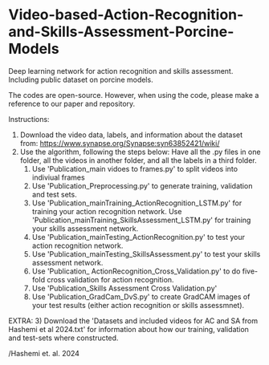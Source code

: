 # Video-based-Action-Recognition-and-Skills-Assessment-Porcine-Models
Deep learning network for action recognition and skills assessment. Including public dataset on porcine models.

The codes are open-source. However, when using the code, please make a reference to our paper and repository.

Instructions:

1) Download the video data, labels, and information about the dataset from: https://www.synapse.org/Synapse:syn63852421/wiki/
2) Use the algorithm, following the steps below:
   Have all the .py files in one folder, all the videos in another folder, and all the labels in a third folder.
   1) Use 'Publication_main vidoes to frames.py' to split videos into indiviual frames
   2) Use 'Publication_Preprocessing.py' to generate training, validation and test sets.
   3) Use 'Publication_mainTraining_ActionRecognition_LSTM.py' for training your action recognition network.
      Use 'Publication_mainTraining_SkillsAssessment_LSTM.py' for training your skills assessment network.
   4) Use 'Publication_mainTesting_ActionRecognition.py' to test your action recognition network.
   5) Use 'Publication_mainTesting_SkillsAssessment.py' to test your skills assessment network.
   6) Use 'Publication_ ActionRecognition_Cross_Validation.py' to do five-fold cross validation for action recognition.
   7) Use 'Publication_Skills Assessment Cross Validation.py'
   8) Use 'Publication_GradCam_DvS.py' to create GradCAM images of your test results (either action recognition or skills assessmnet).
      
EXTRA:
3) Download the 'Datasets and included videos for AC and SA from Hashemi et al 2024.txt' for information about how our training, validation and test-sets where constructed.

/Hashemi et. al. 2024
